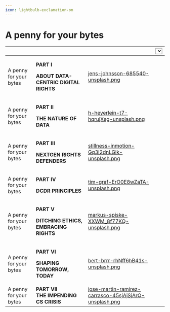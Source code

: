 ```yaml
---
icon: lightbulb-exclamation-on
---
```


# A penny for your bytes





<table data-view="cards" data-full-width="false"><thead><tr><th></th><th></th><th data-hidden data-card-cover data-type="files"></th><th data-hidden><select></select></th></tr></thead><tbody><tr><td>A penny for your bytes</td><td><p><strong>PART I</strong></p><p><strong>ABOUT DATA-CENTRIC DIGITAL RIGHTS</strong></p></td><td><a href="../.gitbook/assets/jens-johnsson-685540-unsplash.png">jens-johnsson-685540-unsplash.png</a></td><td></td></tr><tr><td>A penny for your bytes</td><td><p><strong>PART II</strong></p><p><strong>THE NATURE OF DATA</strong><br></p></td><td><a href="../.gitbook/assets/h-heyerlein-t7-hqrujXsg-unsplash.png">h-heyerlein-t7-hqrujXsg-unsplash.png</a></td><td></td></tr><tr><td>A penny for your bytes</td><td><p><strong>PART III</strong></p><p><strong>NEXTGEN RIGHTS DEFENDERS</strong></p></td><td><a href="../.gitbook/assets/stillness-inmotion-Gq3i2dnLGik-unsplash.png">stillness-inmotion-Gq3i2dnLGik-unsplash.png</a></td><td></td></tr><tr><td>A penny for your bytes</td><td><p><strong>PART IV</strong></p><p><strong>DCDR PRINCIPLES</strong><br></p></td><td><a href="../.gitbook/assets/tim-graf-ErO0E8wZaTA-unsplash.png">tim-graf-ErO0E8wZaTA-unsplash.png</a></td><td></td></tr><tr><td>A penny for your bytes</td><td><p><strong>PART V</strong></p><p><strong>DITCHING ETHICS, EMBRACING RIGHTS</strong></p></td><td><a href="../.gitbook/assets/markus-spiske-XXWM_8f77KQ-unsplash.png">markus-spiske-XXWM_8f77KQ-unsplash.png</a></td><td></td></tr><tr><td>A penny for your bytes</td><td><p><strong>PART VI</strong></p><p><strong>SHAPING TOMORROW, TODAY</strong></p></td><td><a href="../.gitbook/assets/bert-brrr-rhNff6hB41s-unsplash.png">bert-brrr-rhNff6hB41s-unsplash.png</a></td><td></td></tr><tr><td>A penny for your bytes</td><td><strong>PART VII</strong><br><strong>THE IMPENDING CS CRISIS</strong></td><td><a href="../.gitbook/assets/jose-martin-ramirez-carrasco-45sjAjSjArQ-unsplash.png">jose-martin-ramirez-carrasco-45sjAjSjArQ-unsplash.png</a></td><td></td></tr></tbody></table>

